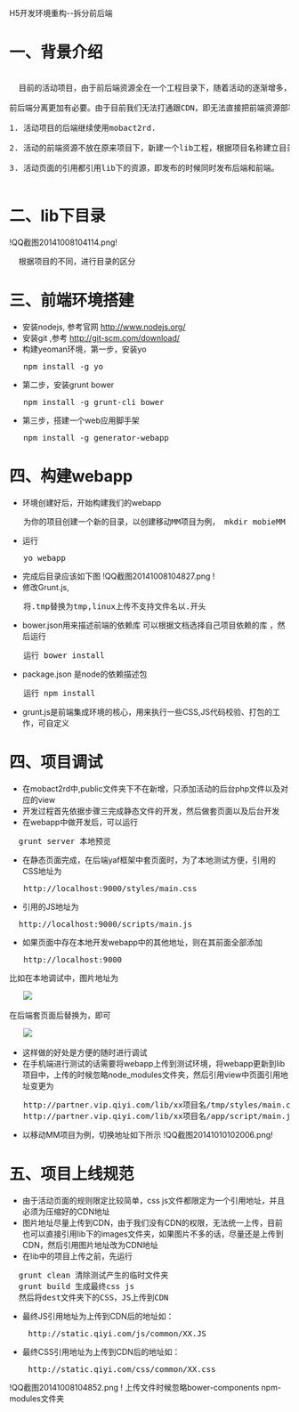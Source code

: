 
H5开发环境重构--拆分前后端


# 一、背景介绍


<pre>

  目前的活动项目，由于前后端资源全在一个工程目录下，随着活动的逐渐增多，项目目录越来越大，导致发布过程越来越慢，但是同时，从资源积累的角度来说，以往的资源我们还是应该保存，而不是简单的下线的删除；从项目工程化开发的角度来说，

前后端分离更加有必要。由于目前我们无法打通跟CDN，即无法直接把前端资源部署到CDN上，必须手动上传，根据目前的活动项目进行拆分，如下：

1. 活动项目的后端继续使用mobact2rd.

2. 活动的前端资源不放在原来项目下，新建一个lib工程，根据项目名称建立目录，保存项目资源。

3. 活动页面的引用都引用lib下的资源，即发布的时候同时发布后端和前端。

</pre>

# 二、lib下目录

!QQ截图20141008104114.png!

<pre>
  根据项目的不同，进行目录的区分
</pre>

# 三、前端环境搭建

*  安装nodejs, 参考官网 http://www.nodejs.org/
*  安装git ,参考 http://git-scm.com/download/
*  构建yeoman环境，第一步，安装yo
<pre>
   npm install -g yo
</pre>
*  第二步，安装grunt bower
<pre>
   npm install -g grunt-cli bower
</pre>
*  第三步，搭建一个web应用脚手架
<pre>
   npm install -g generator-webapp
</pre>

# 四、构建webapp

* 环境创建好后，开始构建我们的webapp
<pre>
   为你的项目创建一个新的目录，以创建移动MM项目为例， mkdir mobieMM cd mobieMM
</pre>
* 运行
<pre>
   yo webapp
</pre>
* 完成后目录应该如下图
  !QQ截图20141008104827.png !
* 修改Grunt.js,
<pre>
   将.tmp替换为tmp,linux上传不支持文件名以.开头
</pre> 
* bower.json用来描述前端的依赖库 可以根据文档选择自己项目依赖的库 ，然后运行
<pre>
   运行 bower install
</pre>
* package.json 是node的依赖描述包
<pre>
   运行 npm install
</pre>
* grunt.js是前端集成环境的核心，用来执行一些CSS,JS代码校验、打包的工作，可自定义

# 四、项目调试

* 在mobact2rd中,public文件夹下不在新增，只添加活动的后台php文件以及对应的view
* 开发过程首先依据步骤三完成静态文件的开发，然后做套页面以及后台开发
* 在webapp中做开发后，可以运行
<pre>
  grunt server 本地预览
</pre>
* 在静态页面完成，在后端yaf框架中套页面时，为了本地测试方便，引用的CSS地址为
<pre>
   http://localhost:9000/styles/main.css
</pre>
* 引用的JS地址为
<pre>
  http://localhost:9000/scripts/main.js
</pre>
* 如果页面中存在本地开发webapp中的其他地址，则在其前面全部添加
<pre>
   http://localhost:9000
</pre>
比如在本地调试中，图片地址为
<pre>
   <img class="header-logo" src="/images/logo.png">
</pre>
在后端套页面后替换为，即可
<pre>
   <img class="header-logo" src="http://localhost:9000/images/logo.png">
</pre>
* 这样做的好处是方便的随时进行调试
* 在手机端进行测试的话需要将webapp上传到测试环境，将webapp更新到lib项目中，上传的时候忽略node_modules文件夹，然后引用view中页面引用地址变更为
<pre>
   http://partner.vip.qiyi.com/lib/xx项目名/tmp/styles/main.css
   http://partner.vip.qiyi.com/lib/xx项目名/app/script/main.js
</pre>
* 以移动MM项目为例，切换地址如下所示
!QQ截图20141010102006.png!


# 五、项目上线规范

*  由于活动页面的规则限定比较简单，css js文件都限定为一个引用地址，并且必须为压缩好的CDN地址
*  图片地址尽量上传到CDN，由于我们没有CDN的权限，无法统一上传，目前也可以直接引用lib下的images文件夹，如果图片不多的话，尽量还是上传到CDN，然后引用图片地址改为CDN地址
*  在lib中的项目上传之前，先运行
<pre>
  grunt clean 清除测试产生的临时文件夹 
  grunt build 生成最终css js 
  然后将dest文件夹下的CSS，JS上传到CDN
</pre>
* 最终JS引用地址为上传到CDN后的地址如：
<pre>
    http://static.qiyi.com/js/common/XX.JS
</pre>
* 最终CSS引用地址为上传到CDN后的地址如：
<pre>
    http://static.qiyi.com/css/common/XX.css
</pre>
!QQ截图20141008104852.png !
上传文件时候忽略bower-components npm-modules文件夹
 
